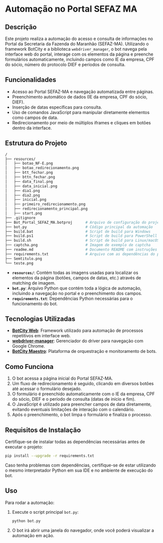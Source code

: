 
# Automação no Portal SEFAZ MA

## Descrição

Este projeto realiza a automação do acesso e consulta de informações no Portal da Secretaria da Fazenda do Maranhão (SEFAZ-MA). Utilizando o framework BotCity e a biblioteca `webdriver_manager`, o bot navega pela interface web do portal, interage com os elementos da página e preenche formulários automaticamente, incluindo campos como IE da empresa, CPF do sócio, número do protocolo DIEF e períodos de consulta.

## Funcionalidades

- Acesso ao Portal SEFAZ-MA e navegação automatizada entre páginas.
- Preenchimento automático de dados (IE da empresa, CPF do sócio, DIEF).
- Inserção de datas específicas para consulta.
- Uso de comandos JavaScript para manipular diretamente elementos como campos de data.
- Redirecionamento por meio de múltiplos iframes e cliques em botões dentro da interface.

## Estrutura do Projeto

```bash
/
├── resources/
│   ├── botao_NF-E.png
│   ├── botao_redirecionamento.png
│   ├── btt_fechar.png
│   ├── bttn_fechar.png
│   ├── data_final.png
│   ├── data_inicial.png
│   ├── dia1.png
│   ├── dia2.png
│   ├── inicial.png
│   ├── primeiro_redirecionamento.png
│   ├── redirecionamento_principal.png
│   ├── start.png
├── .gitignore
├── Bot_Portal_SEFAZ_MA.botproj      # Arquivo de configuração do projeto BotCity
├── bot.py                           # Código principal da automação
├── build.bat                        # Script de build para Windows
├── build.ps1                        # Script de build para PowerShell
├── build.sh                         # Script de build para Linux/macOS
├── captcha.png                      # Imagem de exemplo de captcha
├── readme.md                        # Documento README com instruções
├── requirements.txt                 # Arquivo com as dependências do projeto
├── Semtitulo.png
└── teste.png
```

- **`resources/`**: Contém todas as imagens usadas para localizar os elementos da página (botões, campos de datas, etc.) através de matching de imagem.
- **`bot.py`**: Arquivo Python que contém toda a lógica de automação, incluindo a navegação no portal e o preenchimento dos campos.
- **`requirements.txt`**: Dependências Python necessárias para o funcionamento do bot.

## Tecnologias Utilizadas

- **[BotCity Web](https://botcity.dev/)**: Framework utilizado para automação de processos repetitivos em interface web.
- **[webdriver-manager](https://pypi.org/project/webdriver-manager/)**: Gerenciador do driver para navegação com Google Chrome.
- **[BotCity Maestro](https://botcity.dev/maestro)**: Plataforma de orquestração e monitoramento de bots.

## Como Funciona

1. O bot acessa a página inicial do Portal SEFAZ-MA.
2. Um fluxo de redirecionamento é seguido, clicando em diversos botões até acessar o formulário desejado.
3. O formulário é preenchido automaticamente com o IE da empresa, CPF do sócio, DIEF e o período de consulta (datas de início e fim).
4. O JavaScript é utilizado para preencher campos de data diretamente, evitando eventuais limitações de interação com o calendário.
5. Após o preenchimento, o bot limpa o formulário e finaliza o processo.

## Requisitos de Instalação

Certifique-se de instalar todas as dependências necessárias antes de executar o projeto:

```bash
pip install --upgrade -r requirements.txt
```

Caso tenha problemas com dependências, certifique-se de estar utilizando o mesmo interpretador Python em sua IDE e no ambiente de execução do bot.

## Uso

Para rodar a automação:

1. Execute o script principal `bot.py`:

   ```bash
   python bot.py
   ```
2. O bot irá abrir uma janela do navegador, onde você poderá visualizar a automação em ação.
